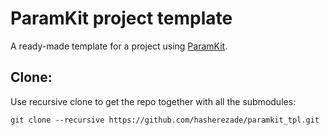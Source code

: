 # ParamKit project template

A ready-made template for a project using [ParamKit](https://github.com/hasherezade/paramkit).

Clone:
-
Use recursive clone to get the repo together with all the submodules:
```console
git clone --recursive https://github.com/hasherezade/paramkit_tpl.git
```
